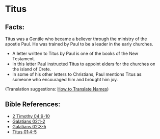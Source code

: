# Titus #

## Facts: ##

Titus was a Gentile who became a believer through the ministry of the apostle Paul. He was trained by Paul to be a leader in the early churches.

* A letter written to Titus by Paul is one of the books of the New Testament.
* In this letter Paul instructed Titus to appoint elders for the churches on the island of Crete.
* In some of his other letters to Christians, Paul mentions Titus as someone who encouraged him and brought him joy.

(Translation suggestions: [How to Translate Names](en/ta-vol1/translate/man/translate-names))



## Bible References: ##

* [2 Timothy 04:9-10](en/tn/2ti/help/04/09)
* [Galatians 02:1-2](en/tn/gal/help/02/01)
* [Galatians 02:3-5](en/tn/gal/help/02/03)
* [Titus 01:4-5](en/tn/tit/help/01/04)